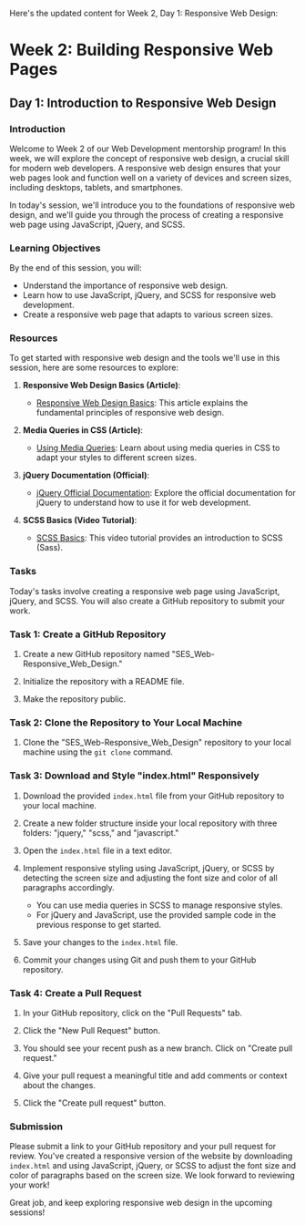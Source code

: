 Here's the updated content for Week 2, Day 1: Responsive Web Design:

# Week 2: Building Responsive Web Pages

## Day 1: Introduction to Responsive Web Design

### Introduction

Welcome to Week 2 of our Web Development mentorship program! In this week, we will explore the concept of responsive web design, a crucial skill for modern web developers. A responsive web design ensures that your web pages look and function well on a variety of devices and screen sizes, including desktops, tablets, and smartphones.

In today's session, we'll introduce you to the foundations of responsive web design, and we'll guide you through the process of creating a responsive web page using JavaScript, jQuery, and SCSS.

### Learning Objectives

By the end of this session, you will:

- Understand the importance of responsive web design.
- Learn how to use JavaScript, jQuery, and SCSS for responsive web development.
- Create a responsive web page that adapts to various screen sizes.

### Resources

To get started with responsive web design and the tools we'll use in this session, here are some resources to explore:

1. **Responsive Web Design Basics (Article)**:
   - [Responsive Web Design Basics](https://www.smashingmagazine.com/2011/01/guidelines-for-responsive-web-design/): This article explains the fundamental principles of responsive web design.

2. **Media Queries in CSS (Article)**:
   - [Using Media Queries](https://developer.mozilla.org/en-US/docs/Web/CSS/Media_Queries/Using_media_queries): Learn about using media queries in CSS to adapt your styles to different screen sizes.

3. **jQuery Documentation (Official)**:
   - [jQuery Official Documentation](https://api.jquery.com/): Explore the official documentation for jQuery to understand how to use it for web development.

4. **SCSS Basics (Video Tutorial)**:
   - [SCSS Basics](https://www.youtube.com/watch?v=Zz6eOVGQy7o): This video tutorial provides an introduction to SCSS (Sass).

### Tasks

Today's tasks involve creating a responsive web page using JavaScript, jQuery, and SCSS. You will also create a GitHub repository to submit your work.

### Task 1: Create a GitHub Repository

1. Create a new GitHub repository named "SES_Web-Responsive_Web_Design."

2. Initialize the repository with a README file.

3. Make the repository public.

### Task 2: Clone the Repository to Your Local Machine

1. Clone the "SES_Web-Responsive_Web_Design" repository to your local machine using the `git clone` command.

### Task 3: Download and Style "index.html" Responsively

1. Download the provided `index.html` file from your GitHub repository to your local machine.

2. Create a new folder structure inside your local repository with three folders: "jquery," "scss," and "javascript."

3. Open the `index.html` file in a text editor.

4. Implement responsive styling using JavaScript, jQuery, or SCSS by detecting the screen size and adjusting the font size and color of all paragraphs accordingly.

   - You can use media queries in SCSS to manage responsive styles.
   - For jQuery and JavaScript, use the provided sample code in the previous response to get started.

5. Save your changes to the `index.html` file.

6. Commit your changes using Git and push them to your GitHub repository.

### Task 4: Create a Pull Request

1. In your GitHub repository, click on the "Pull Requests" tab.

2. Click the "New Pull Request" button.

3. You should see your recent push as a new branch. Click on "Create pull request."

4. Give your pull request a meaningful title and add comments or context about the changes.

5. Click the "Create pull request" button.

### Submission

Please submit a link to your GitHub repository and your pull request for review. You've created a responsive version of the website by downloading `index.html` and using JavaScript, jQuery, or SCSS to adjust the font size and color of paragraphs based on the screen size. We look forward to reviewing your work!

Great job, and keep exploring responsive web design in the upcoming sessions!